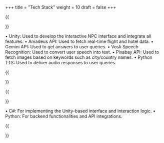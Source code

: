 +++
title = "Tech Stack"
weight = 10
draft = false
+++

{{<section title="Core Components">}}

• Unity: Used to develop the interactive NPC interface and integrate all features.
• Amadeus API: Used to fetch real-time flight and hotel data.
• Gemini API: Used to get answers to user queries.
• Vosk Speech Recognition: Used to convert user speech into text.
• Pixabay API: Used to fetch images based on keywords such as city/country names.
• Python TTS: Used to deliver audio responses to user queries.

{{</section>}}

{{<section title="Programming Languages">}}

• C#: For implementing the Unity-based interface and interaction logic.
• Python: For backend functionalities and API integrations.

{{</section>}}
